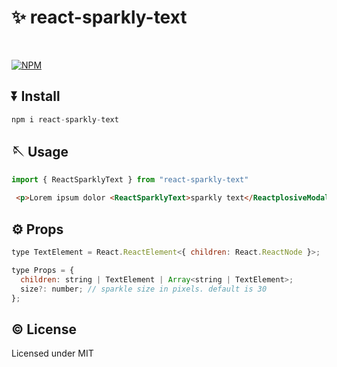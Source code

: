 # ✨ react-sparkly-text

<br />

[![NPM](https://img.shields.io/npm/v/react-sparkly-text)](https://www.npmjs.com/package/react-sparkly-text)

## ⏬ Install

```js
npm i react-sparkly-text
```

## 🪡 Usage

```js
import { ReactSparklyText } from "react-sparkly-text"
```

```html
 <p>Lorem ipsum dolor <ReactSparklyText>sparkly text</ReactplosiveModal> sit amet.</p>
```

## ⚙️ Props

```js
type TextElement = React.ReactElement<{ children: React.ReactNode }>;

type Props = {
  children: string | TextElement | Array<string | TextElement>;
  size?: number; // sparkle size in pixels. default is 30
};
```

## ©️ License

Licensed under MIT
